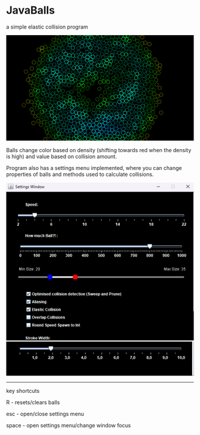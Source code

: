 # JavaBalls
a simple elastic collision program

![image of my balls](images/main_balls_crop.png)

Balls change color based on density (shifting towards red when the density is high) and value based on collision amount.

Program also has a settings menu implemented, where you can change properties of balls and methods used to calculate collisions.

![my balls have settings :o](images/settings1.png)\
![my balls have settings again? :v](images/settings2.png)

--------
key shortcuts

R - resets/clears balls

esc - open/close settings menu

space - open settings menu/change window focus

